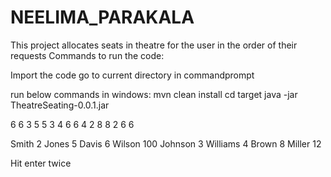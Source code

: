 # NEELIMA_PARAKALA
This project allocates seats in theatre for the user in the order of their requests
Commands to run the code:

Import the code
go to current directory in commandprompt

run below commands in windows:
mvn clean install
cd target
java -jar TheatreSeating-0.0.1.jar

6 6
3 5 5 3
4 6 6 4
2 8 8 2
6 6

Smith 2
Jones 5
Davis 6
Wilson 100
Johnson 3
Williams 4
Brown 8
Miller 12

Hit enter twice

